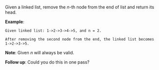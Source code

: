 Given a linked list, remove the *n*-th node from the end of list and return its head.

**Example**:
```
Given linked list: 1->2->3->4->5, and n = 2.

After removing the second node from the end, the linked list becomes 1->2->3->5.
```
**Note**:
Given *n* will always be valid.

**Follow up**:
Could you do this in one pass?